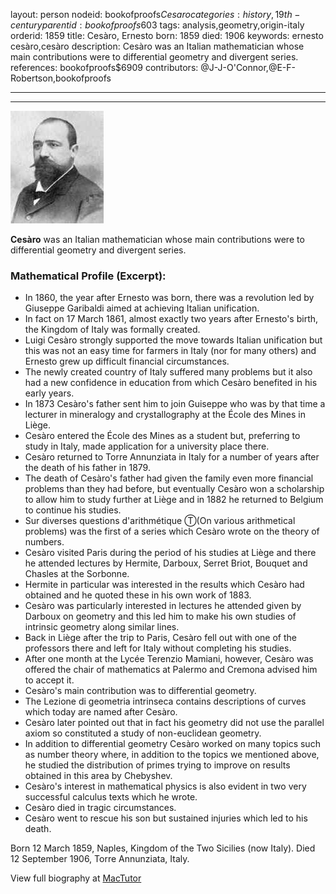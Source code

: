 layout: person
nodeid: bookofproofs$Cesaro
categories: history,19th-century
parentid: bookofproofs$603
tags: analysis,geometry,origin-italy
orderid: 1859
title: Cesàro, Ernesto
born: 1859
died: 1906
keywords: ernesto cesàro,cesàro
description: Cesàro was an Italian mathematician whose main contributions were to differential geometry and divergent series.
references: bookofproofs$6909
contributors: @J-J-O'Connor,@E-F-Robertson,bookofproofs

---



---

![Cesaro.jpg](https://github.com/bookofproofs/bookofproofs.github.io/blob/main/_sources/_assets/images/portraits/Cesaro.jpg?raw=true)

**Cesàro** was an Italian mathematician whose main contributions were to differential geometry and divergent series.

### Mathematical Profile (Excerpt):
* In 1860, the year after Ernesto was born, there was a revolution led by Giuseppe Garibaldi aimed at achieving Italian unification.
* In fact on 17 March 1861, almost exactly two years after Ernesto's birth, the Kingdom of Italy was formally created.
* Luigi Cesàro strongly supported the move towards Italian unification but this was not an easy time for farmers in Italy (nor for many others) and Ernesto grew up difficult financial circumstances.
* The newly created country of Italy suffered many problems but it also had a new confidence in education from which Cesàro benefited in his early years.
* In 1873 Cesàro's father sent him to join Guiseppe who was by that time a lecturer in mineralogy and crystallography at the École des Mines in Liège.
* Cesàro entered the École des Mines as a student but, preferring to study in Italy, made application for a university place there.
* Cesàro returned to Torre Annunziata in Italy for a number of years after the death of his father in 1879.
* The death of Cesàro's father had given the family even more financial problems than they had before, but eventually Cesàro won a scholarship to allow him to study further at Liège and in 1882 he returned to Belgium to continue his studies.
* Sur diverses questions d'arithmétique Ⓣ(On various  arithmetical problems) was the first of a series which Cesàro wrote on the theory of numbers.
* Cesàro visited Paris during the period of his studies at Liège and there he attended lectures by Hermite, Darboux, Serret Briot, Bouquet and Chasles at the Sorbonne.
* Hermite in particular was interested in the results which Cesàro had obtained and he quoted these in his own work of 1883.
* Cesàro was particularly interested in lectures he attended given by Darboux on geometry and this led him to make his own studies of intrinsic geometry along similar lines.
* Back in Liège after the trip to Paris, Cesàro fell out with one of the professors there and left for Italy without completing his studies.
* After one month at the Lycée Terenzio Mamiani, however, Cesàro was offered the chair of mathematics at Palermo and Cremona advised him to accept it.
* Cesàro's main contribution was to differential geometry.
* The Lezione di geometria intrinseca contains descriptions of curves which today are named after Cesàro.
* Cesàro later pointed out that in fact his geometry did not use the parallel axiom so constituted a study of non-euclidean geometry.
* In addition to differential geometry Cesàro worked on many topics such as number theory where, in addition to the topics we mentioned above, he studied the distribution of primes trying to improve on results obtained in this area by Chebyshev.
* Cesàro's interest in mathematical physics is also evident in two very successful calculus texts which he wrote.
* Cesàro died in tragic circumstances.
* Cesàro went to rescue his son but sustained injuries which led to his death.

Born 12 March 1859, Naples, Kingdom of the Two Sicilies (now Italy). Died 12 September 1906, Torre Annunziata, Italy.

View full biography at [MacTutor](https://mathshistory.st-andrews.ac.uk/Biographies/Cesaro/)
